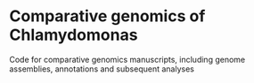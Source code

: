 # Comparative genomics of Chlamydomonas

Code for comparative genomics manuscripts, including genome assemblies, annotations and subsequent analyses
